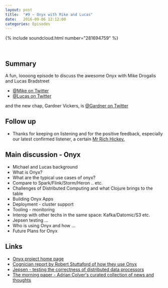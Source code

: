 ```yaml
---
layout: post
title:  "#9 – Onyx with Mike and Lucas"
date:   2016-09-06 12:12:00
categories: Episodes
---
```


{% include soundcloud.html number="281694759" %}

<br>

## Summary

A fun, loooong episode to discuss the awesome Onyx with Mike Drogalis and Lucas Bradstreet

- <a href="https://twitter.com/michaeldrogalis">@Mike on Twitter</a>
- <a href="https://twitter.com/ghaz">@Lucas on Twitter</a>

and the new chap, Gardner Vickers, is <a href="https://twitter.com/garmanarnar">@Gardner on Twitter</a>

## Follow up
- Thanks for keeping on listening and for the positive feedback, especially our latest confirmed listener, a certain <a href="https://twitter.com/richhickey/status/768873570789421056">Mr Rich Hickey.</a>

## Main discussion - Onyx

- Michael and Lucas background
- What is Onyx?
- What are the typical use cases of onyx?
- Compare to Spark/Flink/Storm/Heron .. etc.
- Challenges of Distributed Computing and what Clojure brings to the table
- Building Onyx Apps
- Deployment - cluster support
- Tooling - monitoring
- Interop with other techs in the same space: Kafka/Datomic/S3 etc.
- Jepsen testing ...
- Who is using Onyx and how ...
- Future Plans for Onyx

## Links

- <a href="http://www.onyxplatform.org"
        target="_blank">Onyx project home page</a>
- <a href="http://www.stuttaford.me/2016/01/15/how-cognician-uses-onyx/"
         target="_blank">Cognician report by Robert Stuttaford  of how they use Onyx</a>
- <a href="https://aphyr.com/tags/jepsen"
        target="_blank">Jepsen - testing the correctness of distributed data processors</a>
- <a href="https://blog.acolyer.org"
        target="_blank">The morning paper - Adrian Colyer's curated collection of news and thoughts</a>


